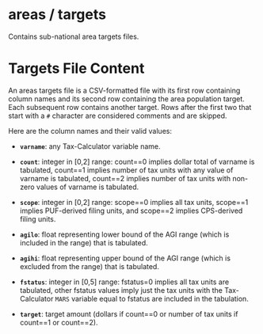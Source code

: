 # areas / targets

Contains sub-national area targets files.


# Targets File Content

An areas targets file is a CSV-formatted file with its first row
containing column names and its second row containing the area
population target.  Each subsequent row contains another target.
Rows after the first two that start with a `#` character are
considered comments and are skipped.

Here are the column names and their valid values:

- **`varname`**: any Tax-Calculator variable name.

- **`count`**: integer in [0,2] range: count==0 implies dollar total
               of varname is tabulated, count==1 implies number of
               tax units with any value of varname is tabulated,
               count==2 implies number of tax units with non-zero
               values of varname is tabulated.

- **`scope`**: integer in [0,2] range: scope==0 implies all tax units,
               scope==1 implies PUF-derived filing units, and
               scope==2 implies CPS-derived filing units.

- **`agilo`**: float representing lower bound of the AGI range (which
               is included in the range) that is tabulated.

- **`agihi`**: float representing upper bound of the AGI range (which
               is excluded from the range) that is tabulated.

- **`fstatus`**: integer in [0,5] range: fstatus=0 implies all tax
                 units are tabulated, other fstatus values imply just
                 the tax units with the Tax-Calculator `MARS` variable
                 equal to fstatus are included in the tabulation.

- **`target`**: target amount (dollars if count==0 or number of
                tax units if count==1 or count==2).

